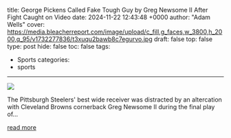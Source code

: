 title: George Pickens Called Fake Tough Guy by Greg Newsome II After Fight Caught on Video
date: 2024-11-22 12:43:48 +0000
author: "Adam Wells"
cover: https://media.bleacherreport.com/image/upload/c_fill,g_faces,w_3800,h_2000,q_95/v1732277836/t3xuqu2bawb8c7egurvo.jpg
draft: false
top: false
type: post
hide: false
toc: false
tags:
  - Sports
categories:
  - sports
---

![](https://media.bleacherreport.com/image/upload/c_fill,g_faces,w_3800,h_2000,q_95/v1732277836/t3xuqu2bawb8c7egurvo.jpg)

The Pittsburgh Steelers' best wide receiver was distracted by an altercation with Cleveland Browns cornerback Greg Newsome II during the final play of…

[read more](https://bleacherreport.com/articles/10144385-george-pickens-called-fake-tough-guy-by-greg-newsome-ii-after-fight-caught-on-video)
